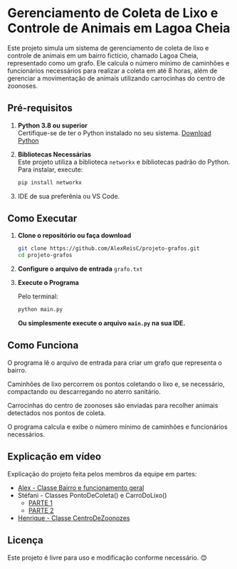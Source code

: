 # Gerenciamento de Coleta de Lixo e Controle de Animais em Lagoa Cheia

Este projeto simula um sistema de gerenciamento de coleta de lixo e controle de animais em um bairro fictício, chamado Lagoa Cheia, representado como um grafo. Ele calcula o número mínimo de caminhões e funcionários necessários para realizar a coleta em até 8 horas, além de gerenciar a movimentação de animais utilizando carrocinhas do centro de zoonoses.

## Pré-requisitos

1. **Python 3.8 ou superior**  
Certifique-se de ter o Python instalado no seu sistema. [Download Python](https://www.python.org/downloads/)

2. **Bibliotecas Necessárias**  
Este projeto utiliza a biblioteca `networkx` e bibliotecas padrão do Python. Para instalar, execute:
   ```bash
   pip install networkx
   ```
3. IDE de sua preferênia ou VS Code.

## Como Executar
1. **Clone o repositório ou faça download**
   ```bash
   git clone https://github.com/AlexReisC/projeto-grafos.git
   cd projeto-grafos
   ```
2. **Configure o arquivo de entrada** `grafo.txt`
3. **Execute o Programa**
   
   Pelo terminal:
   ```bash
   python main.py
   ```
   **Ou simplesmente execute o arquivo `main.py` na sua IDE.**

## Como Funciona
O programa lê o arquivo de entrada para criar um grafo que representa o bairro.

Caminhões de lixo percorrem os pontos coletando o lixo e, se necessário, compactando ou descarregando no aterro sanitário.

Carrocinhas do centro de zoonoses são enviadas para recolher animais detectados nos pontos de coleta.

O programa calcula e exibe o número mínimo de caminhões e funcionários necessários.

## Explicação em vídeo
Explicação do projeto feita pelos membros da equipe em partes:
- [Alex - Classe Bairro e funcionamento geral](https://drive.google.com/file/d/1MfvVR18gPjKfx1hAGKHcehvQFsUs-BDC/view?usp=drive_link)
- Stéfani - Classes PontoDeColeta() e CarroDoLixo()
   - [PARTE 1](https://drive.google.com/file/d/1YGIOB8JDWMjEmzCBDZPYDL4m9WVKzhEX/view?usp=drivesdk)
   - [PARTE 2](https://drive.google.com/file/d/1YQ4CHIWqybFBfKlEHNlMXtIHo65NiPUm/view?usp=drivesdk)
- [Henrique - Classe CentroDeZoonozes](https://drive.google.com/file/d/1K-zh-2A2WL8mF4riqPPUy3T-YrU1zO-_/view?usp=sharing)

## Licença
Este projeto é livre para uso e modificação conforme necessário. 😊